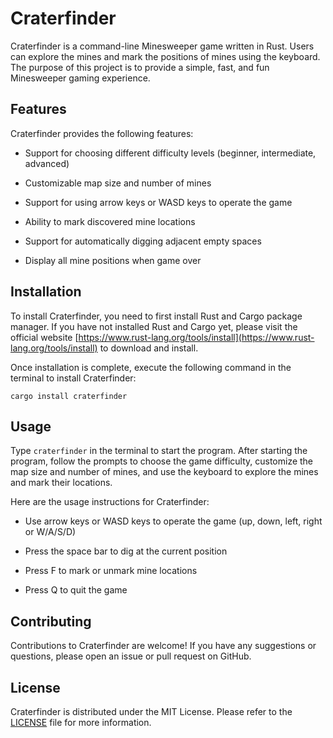 # Craterfinder

Craterfinder is a command-line Minesweeper game written in Rust. Users can explore the mines and mark the positions of mines using the keyboard. The purpose of this project is to provide a simple, fast, and fun Minesweeper gaming experience.

## Features

Craterfinder provides the following features:

- Support for choosing different difficulty levels (beginner, intermediate, advanced)

- Customizable map size and number of mines

- Support for using arrow keys or WASD keys to operate the game

- Ability to mark discovered mine locations

- Support for automatically digging adjacent empty spaces

- Display all mine positions when game over

## Installation

To install Craterfinder, you need to first install Rust and Cargo package manager. If you have not installed Rust and Cargo yet, please visit the official website [https://www.rust-lang.org/tools/install](https://www.rust-lang.org/tools/install) to download and install.

Once installation is complete, execute the following command in the terminal to install Craterfinder:

```
cargo install craterfinder
```

## Usage

Type `craterfinder` in the terminal to start the program. After starting the program, follow the prompts to choose the game difficulty, customize the map size and number of mines, and use the keyboard to explore the mines and mark their locations.

Here are the usage instructions for Craterfinder:

- Use arrow keys or WASD keys to operate the game (up, down, left, right or W/A/S/D)

- Press the space bar to dig at the current position

- Press F to mark or unmark mine locations

- Press Q to quit the game

## Contributing

Contributions to Craterfinder are welcome! If you have any suggestions or questions, please open an issue or pull request on GitHub.

## License

Craterfinder is distributed under the MIT License. Please refer to the [LICENSE](https://github.com/sunray-ley/craterfinder/blob/main/LICENSE) file for more information.
